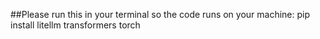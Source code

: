 ##Please run this in your terminal so the code runs on your machine:
pip install litellm transformers torch

